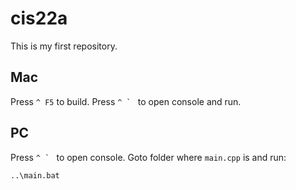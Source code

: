 # cis22a

This is my first repository.

## Mac

Press `^ F5` to build.
Press ``^ ` `` to open console and run.

## PC

Press ``^ ` `` to open console.
Goto folder where `main.cpp` is and run:
```
..\main.bat
```